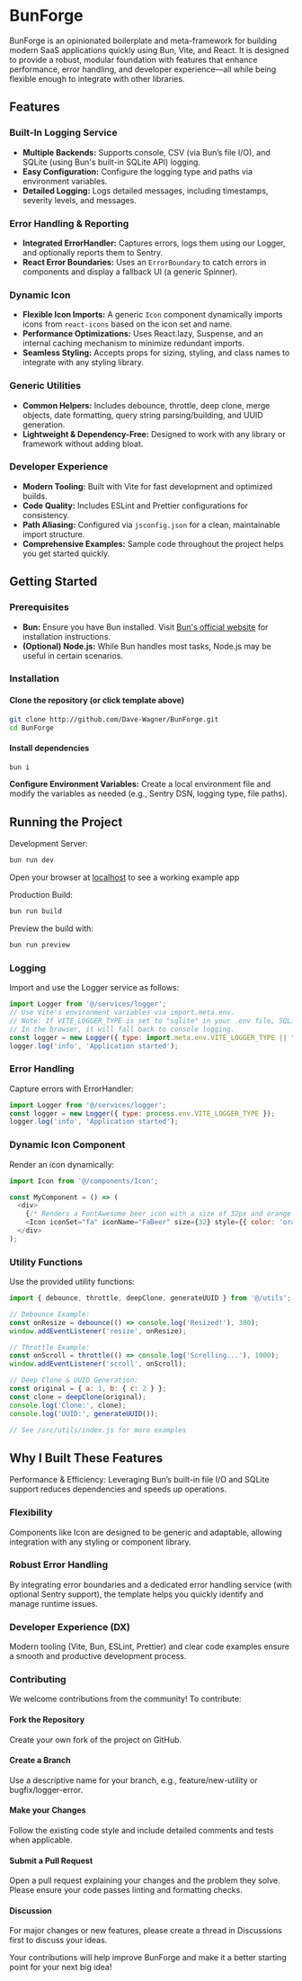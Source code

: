 # BunForge

BunForge is an opinionated boilerplate and meta-framework for building modern SaaS applications quickly using Bun, Vite, and React. It is designed to provide a robust, modular foundation with features that enhance performance, error handling, and developer experience—all while being flexible enough to integrate with other libraries.

## Features

### Built-In Logging Service

- **Multiple Backends:** Supports console, CSV (via Bun’s file I/O), and SQLite (using Bun's built-in SQLite API) logging.
- **Easy Configuration:** Configure the logging type and paths via environment variables.
- **Detailed Logging:** Logs detailed messages, including timestamps, severity levels, and messages.

### Error Handling & Reporting

- **Integrated ErrorHandler:** Captures errors, logs them using our Logger, and optionally reports them to Sentry.
- **React Error Boundaries:** Uses an `ErrorBoundary` to catch errors in components and display a fallback UI (a generic Spinner).

### Dynamic Icon

- **Flexible Icon Imports:** A generic `Icon` component dynamically imports icons from `react-icons` based on the icon set and name.
- **Performance Optimizations:** Uses React.lazy, Suspense, and an internal caching mechanism to minimize redundant imports.
- **Seamless Styling:** Accepts props for sizing, styling, and class names to integrate with any styling library.

### Generic Utilities

- **Common Helpers:** Includes debounce, throttle, deep clone, merge objects, date formatting, query string parsing/building, and UUID generation.
- **Lightweight & Dependency-Free:** Designed to work with any library or framework without adding bloat.

### Developer Experience

- **Modern Tooling:** Built with Vite for fast development and optimized builds.
- **Code Quality:** Includes ESLint and Prettier configurations for consistency.
- **Path Aliasing:** Configured via `jsconfig.json` for a clean, maintainable import structure.
- **Comprehensive Examples:** Sample code throughout the project helps you get started quickly.

## Getting Started

### Prerequisites

- **Bun:** Ensure you have Bun installed. Visit [Bun's official website](https://bun.sh) for installation instructions.
- **(Optional) Node.js:** While Bun handles most tasks, Node.js may be useful in certain scenarios.

### Installation

#### Clone the repository (or click template above)

```bash
git clone http://github.com/Dave-Wagner/BunForge.git
cd BunForge
```

#### Install dependencies

```bash
bun i
```

**Configure Environment Variables:** Create a local environment file and modify the variables as needed (e.g., Sentry DSN, logging type, file paths).

## Running the Project

Development Server:

```bash
bun run dev
```

Open your browser at [localhost](http://localhost:3000) to see a working example app

Production Build:

```bash
bun run build
```

Preview the build with:

```bash
bun run preview
```

### Logging

Import and use the Logger service as follows:

```js
import Logger from '@/services/logger';
// Use Vite's environment variables via import.meta.env.
// Note: If VITE_LOGGER_TYPE is set to "sqlite" in your .env file, SQLite logging is only available on the server.
// In the browser, it will fall back to console logging.
const logger = new Logger({ type: import.meta.env.VITE_LOGGER_TYPE || "console" });
logger.log('info', 'Application started');
```

### Error Handling

Capture errors with ErrorHandler:

```js
import Logger from '@/services/logger';
const logger = new Logger({ type: process.env.VITE_LOGGER_TYPE });
logger.log('info', 'Application started');
```

### Dynamic Icon Component

Render an icon dynamically:

```js
import Icon from '@/components/Icon';

const MyComponent = () => (
  <div>
    {/* Renders a FontAwesome beer icon with a size of 32px and orange color */}
    <Icon iconSet="fa" iconName="FaBeer" size={32} style={{ color: 'orange' }} />
  </div>
);
```

### Utility Functions

Use the provided utility functions:

```js
import { debounce, throttle, deepClone, generateUUID } from '@/utils';

// Debounce Example:
const onResize = debounce(() => console.log('Resized!'), 300);
window.addEventListener('resize', onResize);

// Throttle Example:
const onScroll = throttle(() => console.log('Scrolling...'), 1000);
window.addEventListener('scroll', onScroll);

// Deep Clone & UUID Generation:
const original = { a: 1, b: { c: 2 } };
const clone = deepClone(original);
console.log('Clone:', clone);
console.log('UUID:', generateUUID());

// See /src/utils/index.js for more examples
```

## Why I Built These Features

Performance & Efficiency:
Leveraging Bun’s built-in file I/O and SQLite support reduces dependencies and speeds up operations.

### Flexibility

Components like Icon are designed to be generic and adaptable, allowing integration with any styling or component library.

### Robust Error Handling

By integrating error boundaries and a dedicated error handling service (with optional Sentry support), the template helps you quickly identify and manage runtime issues.

### Developer Experience (DX)

Modern tooling (Vite, Bun, ESLint, Prettier) and clear code examples ensure a smooth and productive development process.

### Contributing

We welcome contributions from the community! To contribute:

#### Fork the Repository

Create your own fork of the project on GitHub.

#### Create a Branch

Use a descriptive name for your branch, e.g., feature/new-utility or bugfix/logger-error.

#### Make your Changes

Follow the existing code style and include detailed comments and tests when applicable.

#### Submit a Pull Request

Open a pull request explaining your changes and the problem they solve. Please ensure your code passes linting and formatting checks.

#### Discussion

For major changes or new features, please create a thread in Discussions first to discuss your ideas.

Your contributions will help improve BunForge and make it a better starting point for your next big idea!
